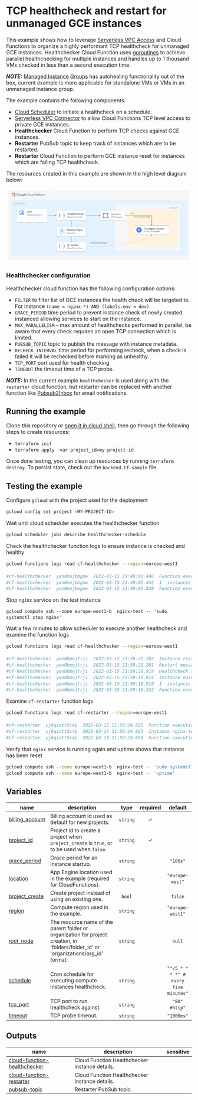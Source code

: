 # TCP healthcheck and restart for unmanaged GCE instances

This example shows how to leverage [Serverless VPC Access](https://cloud.google.com/vpc/docs/configure-serverless-vpc-access) and Cloud Functions to organize a highly performant TCP healthcheck for unmanaged GCE instances. Healthchecker Cloud Function uses [goroutines](https://gobyexample.com/goroutines) to achieve parallel healthchecking for multiple instances and handles up to 1 thousand VMs checked in less than a second execution time.

**_NOTE:_** [Managed Instance Groups](https://cloud.google.com/compute/docs/instance-groups/autohealing-instances-in-migs) has autohealing functionality out of the box, current example is more applicable for standalone VMs or VMs in an unmanaged instance group.

The example contains the following components:

- [Cloud Scheduler](https://cloud.google.com/scheduler) to initiate a healthcheck on a schedule.
- [Serverless VPC Connector](https://cloud.google.com/vpc/docs/configure-serverless-vpc-access) to allow Cloud Functions TCP level access to private GCE instances.
- **Healthchecker** Cloud Function to perform TCP checks against GCE instances. 
- **Restarter** PubSub topic to keep track of instances which are to be restarted.
- **Restarter** Cloud Function to perform GCE instance reset for instances which are failing TCP healthcheck.


The resources created in this example are shown in the high level diagram below:

<img src="diagram.png" width="640px">

### Healthchecker configuration
Healthchecker cloud function has the following configuration options:

- `FILTER` to filter list of GCE instances the health check will be targeted to. For instance `(name = nginx-*) AND (labels.env = dev)`
- `GRACE_PERIOD` time period to prevent instance check of newly created instanced allowing services to start on the instance. 
- `MAX_PARALLELISM` - max amount of healthchecks performed in parallel, be aware that every check requires an open TCP connection which is limited.
- `PUBSUB_TOPIC` topic to publish the message with instance metadata. 
- `RECHECK_INTERVAL` time period for performing recheck, when a check is failed it will be rechecked before marking as unhealthy. 
- `TCP_PORT` port used for health checking
- `TIMEOUT` the timeout time of a TCP probe.

**_NOTE:_** In the current example `healthchecker` is used along with the `restarter` cloud function, but restarter can be replaced with another function like [Pubsub2Inbox](https://github.com/GoogleCloudPlatform/professional-services/tree/main/tools/pubsub2inbox) for email notifications.


## Running the example

Clone this repository or [open it in cloud shell](https://ssh.cloud.google.com/cloudshell/editor?cloudshell_git_repo=https%3A%2F%2Fgithub.com%2Fterraform-google-modules%2Fcloud-foundation-fabric&cloudshell_print=cloud-shell-readme.txt&cloudshell_working_dir=examples%2Fcloud-operations%2Funmanaged-instances-healthcheck), then go through the following steps to create resources:

- `terraform init`
- `terraform apply -var project_id=my-project-id`

Once done testing, you can clean up resources by running `terraform destroy`. To persist state, check out the `backend.tf.sample` file.

## Testing the example
Configure `gcloud` with the project used for the deployment
```bash
gcloud config set project <MY-PROJECT-ID>
```

Wait until cloud scheduler executes the healthchecker function
```bash
gcloud scheduler jobs describe healthchecker-schedule
```

Check the healthchecker function logs to ensure instance is checked and healthy
```bash
gcloud functions logs read cf-healthchecker --region=europe-west1

#cf-healthchecker  ywn0mojbmgnw  2022-03-15 21:40:01.446  Function execution took 419 ms, finished with status code: 200
#cf-healthchecker  ywn0mojbmgnw  2022-03-15 21:40:01.442  1  instances found to be health checked.
#cf-healthchecker  ywn0mojbmgnw  2022-03-15 21:40:01.028  Function execution started
```

Stop `nginx` service on the test instance
```
gcloud compute ssh --zone europe-west1-b  nginx-test -- 'sudo systemctl stop nginx'
```

Wait a few minutes to allow scheduler to execute another healthcheck and examine the function logs
```bash
gcloud functions logs read cf-healthchecker --region=europe-west1

#cf-healthchecker  ywn0bmojtrji  2022-03-15 21:59:21.202  Instance restart task has been sent for instance nginx-test
#cf-healthchecker  ywn0bmojtrji  2022-03-15 21:59:21.201  Restart message published with id=4211063168407327
#cf-healthchecker  ywn0bmojtrji  2022-03-15 21:59:20.919  Healthcheck failed for instance nginx-test
#cf-healthchecker  ywn0bmojtrji  2022-03-15 21:59:10.914  Instance nginx-test is not responding, will recheck.
#cf-healthchecker  ywn0bmojtrji  2022-03-15 21:59:10.910  1  instances found to be health checked.
#cf-healthchecker  ywn0bmojtrji  2022-03-15 21:59:10.522  Function execution started
```

Examine `cf-restarter` function logs
```bash
gcloud functions logs read cf-restarter --region=europe-west1

#cf-restarter  yj6qiott5c4p  2022-03-15 21:59:24.625  Function execution took 975 ms, finished with status: 'ok'
#cf-restarter  yj6qiott5c4p  2022-03-15 21:59:24.623  Instance nginx-test has been reset.
#cf-restarter  yj6qiott5c4p  2022-03-15 21:59:23.653  Function execution started

```

Verify that `nginx` service is running again and uptime shows that instance has been reset
```bash
gcloud compute ssh --zone europe-west1-b  nginx-test -- 'sudo systemctl status nginx'
gcloud compute ssh --zone europe-west1-b  nginx-test -- 'uptime'
```
<!-- BEGIN TFDOC -->

## Variables

| name | description | type | required | default |
|---|---|:---:|:---:|:---:|
| [billing_account](variables.tf#L16) | Billing account id used as default for new projects. | <code>string</code> | ✓ |  |
| [project_id](variables.tf#L33) | Project id to create a project when `project_create` is `true`, or to be used when `false`. | <code>string</code> | ✓ |  |
| [grace_period](variables.tf#L56) | Grace period for an instance startup. | <code>string</code> |  | <code>&#34;180s&#34;</code> |
| [location](variables.tf#L21) | App Engine location used in the example (required for CloudFunctions). | <code>string</code> |  | <code>&#34;europe-west&#34;</code> |
| [project_create](variables.tf#L27) | Create project instead of using an existing one. | <code>bool</code> |  | <code>false</code> |
| [region](variables.tf#L38) | Compute region used in the example. | <code>string</code> |  | <code>&#34;europe-west1&#34;</code> |
| [root_node](variables.tf#L44) | The resource name of the parent folder or organization for project creation, in 'folders/folder_id' or 'organizations/org_id' format. | <code>string</code> |  | <code>null</code> |
| [schedule](variables.tf#L50) | Cron schedule for executing compute instances healthcheck. | <code>string</code> |  | <code>&#34;&#42;&#47;5 &#42; &#42; &#42; &#42;&#34; &#35; every five minutes&#34;</code> |
| [tcp_port](variables.tf#L62) | TCP port to run healthcheck against. | <code>string</code> |  | <code>&#34;80&#34; &#35;http&#34;</code> |
| [timeout](variables.tf#L68) | TCP probe timeout. | <code>string</code> |  | <code>&#34;1000ms&#34;</code> |

## Outputs

| name | description | sensitive |
|---|---|:---:|
| [cloud-function-healthchecker](outputs.tf#L16) | Cloud Function Healthchecker instance details. |  |
| [cloud-function-restarter](outputs.tf#L21) | Cloud Function Healthchecker instance details. |  |
| [pubsub-topic](outputs.tf#L26) | Restarter PubSub topic. |  |

<!-- END TFDOC -->
